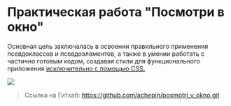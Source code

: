# Практическая работа "Посмотри в окно"


Основная цель заключалась в освоении правильного применения псевдоклассов и псевдоэлементов, а также в умении работать с частично готовым кодом, создавая стили для функционального приложения <u>исключительно с помощью CSS.</u>

![](https://sun9-26.userapi.com/impg/1TDop95AE4TgkNAkhMRrUp5PjdwyecZloVbt8g/deh4mbZ2qfI.jpg?size=2532x1686&quality=95&sign=ee4948b62d7cfc3c98c6ddf7a037af90&type=album)



>Ссылка на Гитхаб:
https://github.com/achepin/posmotri_v_okno.git